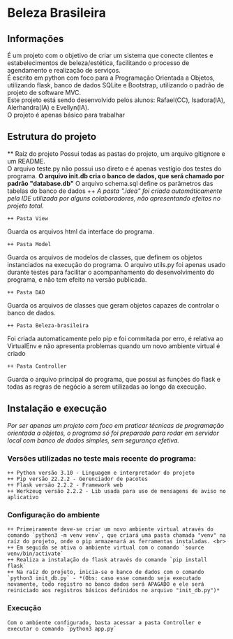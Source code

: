 # Beleza Brasileira

## Informações
É um projeto com o objetivo de criar um sistema que conecte clientes e estabelecimentos de beleza/estética, facilitando
o processo de agendamento e realização de serviços.<br>
É escrito em python com foco para a Programação Orientada a Objetos, utilizando flask, banco de dados SQLite e Bootstrap, utilizando o padrão de projeto de software MVC.<br>
Este projeto está sendo desenvolvido pelos alunos: Rafael(CC), Isadora(IA), Alerhandra(IA) e Evellyn(IA).<br>
O projeto é apenas básico para trabalhar 

## Estrutura do projeto
** Raíz do projeto
Possui todas as pastas do projeto, um arquivo gitignore e um README.<br>
O arquivo teste.py não possui uso direto e é apenas vestígio dos testes do programa.
**O arquivo init.db cria o banco de dados, que será chamado por padrão "database.db"**
O arquivo schema.sql define os parâmetros das tabelas do banco de dados
	++ *A pasta ".idea" foi criada automáticamente pela IDE utilizada por alguns colaboradores, não apresentando efeitos no projeto total.*

	++ Pasta View
Guarda os arquivos html da interface do programa.

	++ Pasta Model
Guarda os arquivos de modelos de classes, que definem os objetos instanciados na execução do programa.
O arquivo utils.py foi apenas usado durante testes para facilitar o acompanhamento do desenvolvimento do programa, e não tem efeito na versão publicada.

	++ Pasta DAO
Guarda os arquivos de classes que geram objetos capazes de controlar o banco de dados.

	++ Pasta Beleza-brasileira
Foi criada automaticamente pelo pip e foi commitada por erro, é relativa ao VirtualEnv e não apresenta problemas quando um novo ambiente virtual é criado

	++ Pasta Controller
Guarda o arquivo principal do programa, que possui as funções do flask e todas as regras de negócio a serem utilizadas ao longo da execução.

## Instalação e execução
*Por ser apenas um projeto com foco em praticar técnicas de programação orientada a objetos, o programa só foi preparado para rodar em servidor local com banco de dados simples, sem segurança efetiva.*
### Versões utilizadas no teste mais recente do programa:
	
	++ Python versão 3.10 - Linguagem e interpretador do projeto
	++ Pip versão 22.2.2 - Gerenciador de pacotes
	++ Flask versão 2.2.2 - Framework web
	++ Werkzeug versão 2.2.2 - Lib usada para uso de mensagens de aviso no aplicativo

### Configuração do ambiente
	++ Primeiramente deve-se criar um novo ambiente virtual através do comando `python3 -m venv venv`, que criará uma pasta chamada "venv" na raíz do projeto, onde o pip armazenará as ferramentas instaladas. <br>
	++ Em seguida se ativa o ambiente virtual com o comando `source venv/bin/activate`
	++ Realiza a instalação do flask através do comando `pip install flask`
	++ Na raíz do projeto, inicia-se o banco de dados com o comando `python3 init_db.py` - *(Obs: caso esse comando seja executado novamente, todo registro no banco dados será APAGADO e ele será reiniciado aos registros básicos definidos no arquivo "init_db.py")*

### Execução
	Com o ambiente configurado, basta acessar a pasta Controller e executar o comando `python3 app.py`

